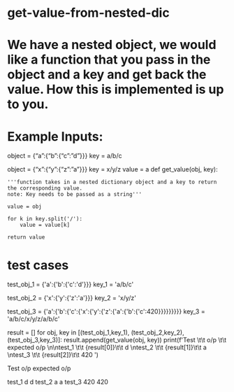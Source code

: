 # get-value-from-nested-dic

# We have a nested object, we would like a function that you pass in the object and a key and get back the value. How this is implemented is up to you.

# Example Inputs:

object = {“a”:{“b”:{“c”:”d”}}}
key = a/b/c

object = {“x”:{“y”:{“z”:”a”}}}
key = x/y/z
value = a
def get_value(obj, key):
    
    '''function takes in a nested dictionary object and a key to return the corresponding value. 
    note: Key needs to be passed as a string'''
    
    value = obj
       
    for k in key.split('/'):
        value = value[k]
        
    return value
# test cases


test_obj_1 = {'a':{'b':{'c':'d'}}}
key_1 = 'a/b/c'

test_obj_2 = {'x':{'y':{'z':'a'}}}
key_2 = 'x/y/z'

test_obj_3 = {'a':{'b':{'c':{'x':{'y':{'z':{'a':{'b':{'c':420}}}}}}}}}
key_3 = 'a/b/c/x/y/z/a/b/c'


result = []
for obj, key in [(test_obj_1,key_1), (test_obj_2,key_2), (test_obj_3,key_3)]:
    result.append(get_value(obj, key))
print(f'Test \t\t o/p \t\t expected o/p \n\ntest_1 \t\t {result[0]}\t\t d \ntest_2 \t\t {result[1]}\t\t a \ntest_3 \t\t {result[2]}\t\t 420 ')

Test 		 o/p 		 expected o/p 

test_1 		 d		 d 
test_2 		 a		 a 
test_3 		 420    420 
